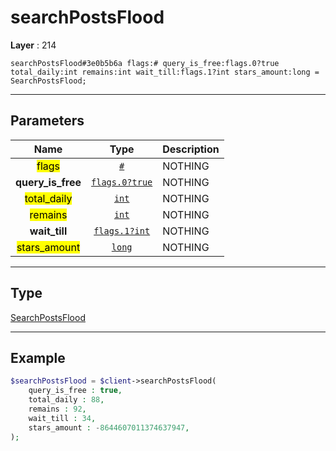 # searchPostsFlood

**Layer** : 214

```tl
searchPostsFlood#3e0b5b6a flags:# query_is_free:flags.0?true total_daily:int remains:int wait_till:flags.1?int stars_amount:long = SearchPostsFlood;
```

---

## Parameters

| Name | Type | Description |
| :---: | :---: | :--- |
| <mark>flags</mark> | [`#`](type/#) | NOTHING |
| **query_is_free** | [`flags.0?true`](type/true) | NOTHING |
| <mark>total_daily</mark> | [`int`](type/int) | NOTHING |
| <mark>remains</mark> | [`int`](type/int) | NOTHING |
| **wait_till** | [`flags.1?int`](type/int) | NOTHING |
| <mark>stars_amount</mark> | [`long`](type/long) | NOTHING |

---

## Type

[SearchPostsFlood](type/SearchPostsFlood)

---

## Example

```php
$searchPostsFlood = $client->searchPostsFlood(
	query_is_free : true,
	total_daily : 88,
	remains : 92,
	wait_till : 34,
	stars_amount : -8644607011374637947,
);
```